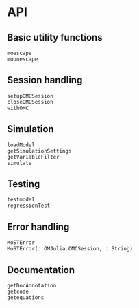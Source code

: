 # API

## Basic utility functions

```@docs
moescape
mounescape
```

## Session handling

```@docs
setupOMCSession
closeOMCSession
withOMC
```

## Simulation

```@docs
loadModel
getSimulationSettings
getVariableFilter
simulate
```

## Testing

```@docs
testmodel
regressionTest
```

## Error handling
```@docs
MoSTError
MoSTError(::OMJulia.OMCSession, ::String)
```

## Documentation
```@docs
getDocAnnotation
getcode
getequations
```
